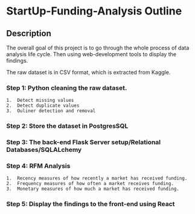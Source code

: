 # StartUp-Funding-Analysis Outline 

## Description 
The overall goal of this project is to go through the whole process of data analysis life cycle. 
Then using web-development tools to display the findings.  

The raw dataset is in CSV format, which is extracted from Kaggle. 

<a href="https://www.kaggle.com/arindam235/startup-investments-crunchbase"></a>


### Step 1: Python cleaning the raw dataset. 
    1.  Detect missing values 
    2.  Detect duplicate values
    3.  Ouliner detection and removal 

### Step 2: Store the dataset in PostgresSQL 

### Step 3: The back-end Flask Server setup/Relational Databases/SQLALchemy 

### Step 4: RFM Analysis 
    1.  Recency measures of how recently a market has received funding.
    2.  Frequency measures of how often a market receives funding.
    3.  Monetary measures of how much a market has received funding.

### Step 5: Display the findings to the front-end using React 

